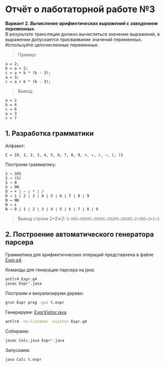 # Отчёт о лаботаторной работе №3

**Вариант 2. _Вычисление арифметических выражений с заведением переменных._** <br>
В результате трансляции должно вычисляться значение выражений, в выражении допускается присваивание значений переменных. Используйте целочисленные переменные.
>Пример:
```
a = 2;
b = a + 2;
c = a + b * (b - 3);
a = 3;
c = a + b * (b - 3);
```
>Вывод:
```
a = 2
b = 4
c = 6
a = 3
c = 7
```

## 1. Разработка грамматики
Алфавит:
```
Σ = {0, 1, 2, 3, 4, 5, 6, 7, 8, 9, +, ∗, /, −, (, )}
```
Построим грамматику:
```
S → SOS
S → (S)
S → 0
S → DN
O → + ∣ − ∣ * ∣ /
D → 1 ∣ 2 ∣ 3 ∣ 4 ∣ 5 ∣ 6 ∣ 7 ∣ 8 ∣ 9
N → NN
N → ε
N → 0 ∣ 1 ∣ 2 ∣ 3 ∣ 4 ∣ 5 ∣ 6 ∣ 7 ∣ 8 ∣ 9
```
> Вывод строки 2+2∗2: ```S⇒SOS⇒SOSOS⇒2OSOS⇒2O2OS⇒2O2O2⇒2+2O2⇒2+2∗2```

## 2. Построение автоматического генератора парсера
Грамматика для арифмитичческих операций представлена в файле [Expr.g4](Expr.g4).

Команды для генерации парсера на java:
```bash
antlr4 Expr.g4
javac Expr*.java
```
Построим и визуализируем дерево:
```bash
grun Expr prog -gui t.expr
```

Генерируем: [ExprVisitor.java](ExprVisitor.java)
```bash
antlr4 -no-listener -visitor Expr.g4
```
Собираем:
```bash
javac Calc.java Expr*.java
```
Запускаем:
```bash
java Calc t.expr
```
